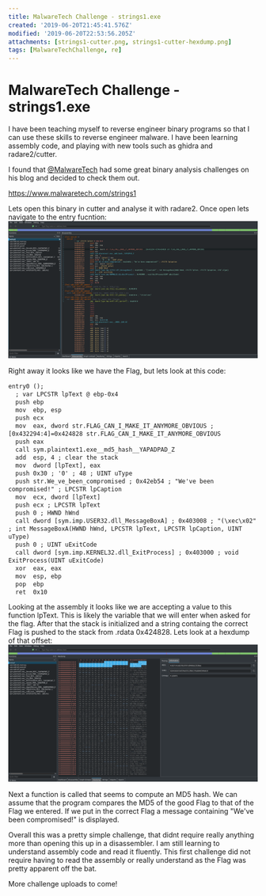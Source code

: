 ```yaml
---
title: MalwareTech Challenge - strings1.exe
created: '2019-06-20T21:45:41.576Z'
modified: '2019-06-20T22:53:56.205Z'
attachments: [strings1-cutter.png, strings1-cutter-hexdump.png]
tags: [MalwareTechChallenge, re]
---
```


# MalwareTech Challenge - strings1.exe

I have been teaching myself to reverse engineer binary programs so that I can use these skills to reverse engineer malware.
I have been learning assembly code, and playing with new tools such as ghidra and radare2/cutter.

I found that [@MalwareTech](https://twitter.com/MalwareTechBlog) had some great binary analysis challenges on his blog and decided to check them out.

https://www.malwaretech.com/strings1

Lets open this binary in cutter and analyse it with radare2.
Once open lets navigate to the entry fucntion:
![strings1 cutter](../attachments/strings1-cutter.png)

Right away it looks like we have the Flag, but lets look at this code:
```assembly
entry0 ();
  ; var LPCSTR lpText @ ebp-0x4
  push ebp
  mov  ebp, esp
  push ecx
  mov  eax, dword str.FLAG_CAN_I_MAKE_IT_ANYMORE_OBVIOUS ; [0x432294:4]=0x424828 str.FLAG_CAN_I_MAKE_IT_ANYMORE_OBVIOUS
  push eax 
  call sym.plaintext1.exe__md5_hash__YAPADPAD_Z
  add  esp, 4 ; clear the stack
  mov  dword [lpText], eax
  push 0x30 ; '0' ; 48 ; UINT uType
  push str.We_ve_been_compromised ; 0x42eb54 ; "We've been compromised!" ; LPCSTR lpCaption
  mov  ecx, dword [lpText]
  push ecx ; LPCSTR lpText
  push 0 ; HWND hWnd
  call dword [sym.imp.USER32.dll_MessageBoxA] ; 0x403008 ; "(\xec\x02" ; int MessageBoxA(HWND hWnd, LPCSTR lpText, LPCSTR lpCaption, UINT uType)
  push 0 ; UINT uExitCode
  call dword [sym.imp.KERNEL32.dll_ExitProcess] ; 0x403000 ; void ExitProcess(UINT uExitCode)
  xor  eax, eax
  mov  esp, ebp
  pop  ebp
  ret  0x10
```

Looking at the assembly it looks like we are accepting a value to this function lpText.
This is likely the variable that we will enter when asked for the flag.
After that the stack is initialized and a string containg the correct Flag is pushed to the stack from .rdata 0x424828.
Lets look at a hexdump of that offset:
![strings1 hexdump](../attachments/strings1-cutter-hexdump.png)

Next a function is called that seems to compute an MD5 hash.
We can assume that the program compares the MD5 of the good Flag to that of the Flag we entered.
If we put in the correct Flag a message containing "We've been compromised!" is displayed.

Overall this was a pretty simple challenge, that didnt require really anything more than opening this up in a disassembler.
I am still learning to understand assembly code and read it fluently.
This first challenge did not require having to read the assembly or really understand as the Flag was pretty apparent off the bat.

More challenge uploads to come!





